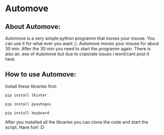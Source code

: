 # Automove
## About Automove:
Automove is a very simple python programm that moves your mouse. You can use it for what ever you want ;).
Automove moves your mouse for about 30 min. After the 30 min you need to start the programm again.
There is also an .exe of Automove but due to coporate issues i wont/cant post it here.
## How to use Automove:
Install these libraries first:
```bash
pip install tkinter
```
```bash
pip install pyautogui
```
```bash
pip install keyboard
```
After you installed all the libraries you can clone the code and start the script.
Have fun! :D
